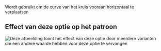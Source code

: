 Wordt gebruikt om de curve van het kruis vooraan horizontaal te verplaatsen

## Effect van deze optie op het patroon

![Deze afbeelding toont het effect van deze optie door meerdere varianten die een andere waarde hebben voor deze optie te vervangen](waralee_crotchfactorfronthor_sample.svg "Effect van deze optie op het patroon")
